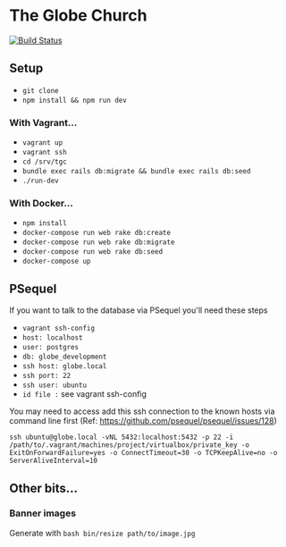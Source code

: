 # The Globe Church

[![Build Status](https://travis-ci.org/theglobechurch/tgc.svg?branch=master)](https://travis-ci.org/theglobechurch/tgc)

## Setup

- `git clone`
- `npm install && npm run dev`

### With Vagrant…

- `vagrant up`
- `vagrant ssh`
- `cd /srv/tgc`
- `bundle exec rails db:migrate && bundle exec rails db:seed`
- `./run-dev`

### With Docker…

- `npm install`
- `docker-compose run web rake db:create`
- `docker-compose run web rake db:migrate`
- `docker-compose run web rake db:seed`
- `docker-compose up`

## PSequel

If you want to talk to the database via PSequel you'll need these steps

- `vagrant ssh-config`
- `host: localhost`
- `user: postgres`
- `db: globe_development`
- `ssh host: globe.local`
- `ssh port: 22`
- `ssh user: ubuntu`
- `id file :` see vagrant ssh-config

You may need to access add this ssh connection to the known hosts via command line first (Ref: https://github.com/psequel/psequel/issues/128)

`ssh ubuntu@globe.local -vNL 5432:localhost:5432 -p 22 -i /path/to/.vagrant/machines/project/virtualbox/private_key -o ExitOnForwardFailure=yes -o ConnectTimeout=30 -o TCPKeepAlive=no -o ServerAliveInterval=10`

## Other bits…

### Banner images

Generate with `bash bin/resize path/to/image.jpg`
